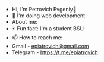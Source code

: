 - Hi, I’m Petrovich Evgeniy👋 
- 👀 I'm doing web development
- About me:
- ⚡ Fun fact: I'm a student BSU
- 📫 How to reach me:
- Gmail - epiatrovich@gmail.com
- Telegram - https://t.me/epiatrovich

<!---
PERSEFA1/PERSEFA1 is a ✨ special ✨ repository because its `README.md` (this file) appears on your GitHub profile.
You can click the Preview link to take a look at your changes.
--->
